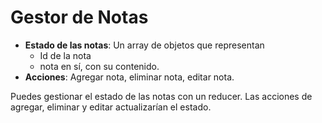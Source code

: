 # Gestor de Notas

- **Estado de las notas**: Un array de objetos que representan
  - Id de la nota
  - nota en sí, con su contenido.
- **Acciones**: Agregar nota, eliminar nota, editar nota.

Puedes gestionar el estado de las notas con un reducer. Las acciones de agregar, eliminar y editar actualizarían el estado.
